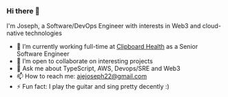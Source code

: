 ### Hi there 👋

I'm Joseph, a Software/DevOps Engineer with interests in Web3 and cloud-native technologies

- 🔭 I’m currently working full-time at [Clipboard Health](https://clipboardhealth.com) as a Senior Software Engineer
- 👯 I’m open to collaborate on interesting projects
- 💬 Ask me about TypeScript, AWS, Devops/SRE and Web3
- 📫 How to reach me: ajejoseph22@gmail.com
- ⚡ Fun fact: I play the guitar and sing pretty decently :)
